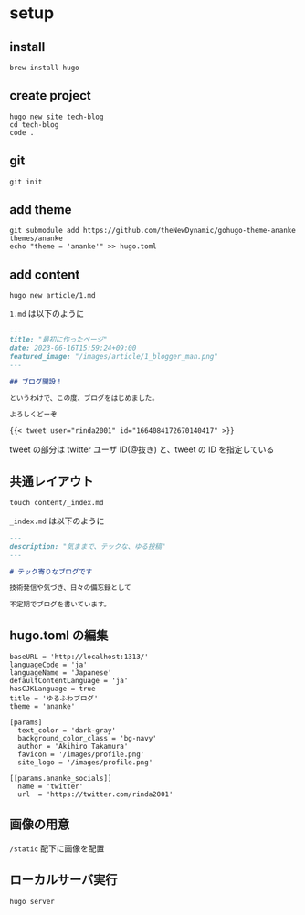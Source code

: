 # setup

## install

```
brew install hugo
```

## create project

```
hugo new site tech-blog
cd tech-blog
code .
```

## git

```
git init
```

## add theme

```
git submodule add https://github.com/theNewDynamic/gohugo-theme-ananke themes/ananke
echo "theme = 'ananke'" >> hugo.toml
```

## add content

```
hugo new article/1.md
```

`1.md` は以下のように

```md
---
title: "最初に作ったページ"
date: 2023-06-16T15:59:24+09:00
featured_image: "/images/article/1_blogger_man.png"
---

## ブログ開設！

というわけで、この度、ブログをはじめました。

よろしくどーぞ

{{< tweet user="rinda2001" id="1664084172670140417" >}}
```

tweet の部分は twitter ユーザ ID(@抜き) と、tweet の ID を指定している

## 共通レイアウト

```
touch content/_index.md
```

`_index.md` は以下のように

```md
---
description: "気ままで、テックな、ゆる投稿"
---

# テック寄りなブログです

技術発信や気づき、日々の備忘録として

不定期でブログを書いています。
```

## hugo.toml の編集

```
baseURL = 'http://localhost:1313/'
languageCode = 'ja'
languageName = 'Japanese'
defaultContentLanguage = 'ja'
hasCJKLanguage = true
title = 'ゆるふわブログ'
theme = 'ananke'

[params]
  text_color = 'dark-gray'
  background_color_class = 'bg-navy'
  author = 'Akihiro Takamura'
  favicon = '/images/profile.png'
  site_logo = '/images/profile.png'

[[params.ananke_socials]]
  name = 'twitter'
  url  = 'https://twitter.com/rinda2001'

```

## 画像の用意

`/static` 配下に画像を配置

## ローカルサーバ実行　

```
hugo server
```
